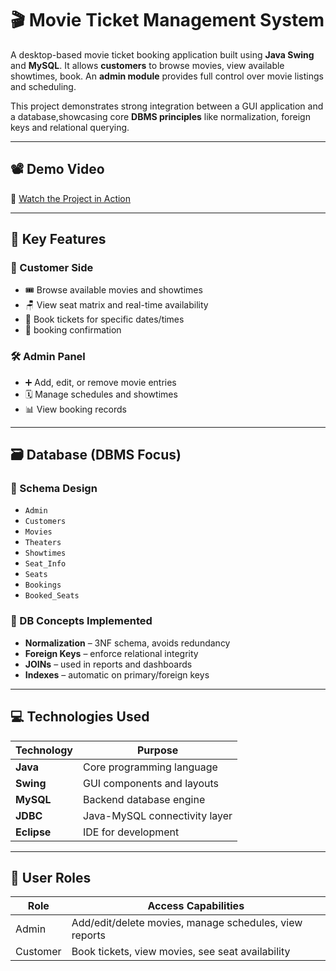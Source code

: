 # 🎬 Movie Ticket Management System

A desktop-based movie ticket booking application built using **Java Swing** and **MySQL**. It allows **customers** to browse movies, view available showtimes, book. An **admin module** provides full control over movie listings and scheduling.

This project demonstrates strong integration between a GUI application and a database,showcasing core **DBMS principles** like normalization, foreign keys and relational querying.

---

## 📽️ Demo Video
🎥 [Watch the Project in Action]([https://drive.google.com/file/d/1QuE7cvm76AI5JazNoJWVuOspzrySgBuL/view?usp=drive_link])  

---

## 🧠 Key Features

### 👤 Customer Side
- 🎟️ Browse available movies and showtimes
- 🪑 View seat matrix and real-time availability
- 📅 Book tickets for specific dates/times
- 🧾 booking confirmation

### 🛠 Admin Panel
- ➕ Add, edit, or remove movie entries
- 🗓 Manage schedules and showtimes
- 📊 View booking records

---

## 🗃️ Database (DBMS Focus)

### 🧱 Schema Design
- `Admin`
- `Customers`
- `Movies`
- `Theaters`
- `Showtimes`
- `Seat_Info`
- `Seats`
- `Bookings`
- `Booked_Seats`

### 🔗 DB Concepts Implemented
- **Normalization** – 3NF schema, avoids redundancy
- **Foreign Keys** – enforce relational integrity
- **JOINs** – used in reports and dashboards
- **Indexes** – automatic on primary/foreign keys

---

## 💻 Technologies Used

| Technology     | Purpose                           |
|----------------|-----------------------------------|
| **Java**       | Core programming language         |
| **Swing**      | GUI components and layouts        |
| **MySQL**      | Backend database engine           |
| **JDBC**       | Java-MySQL connectivity layer     |
| **Eclipse**    | IDE for development               |

---

## 🔐 User Roles

| Role     | Access Capabilities                                          |
|----------|--------------------------------------------------------------|
| Admin    | Add/edit/delete movies, manage schedules, view reports       |
| Customer | Book tickets, view movies, see seat availability             |
